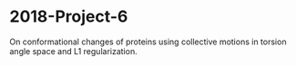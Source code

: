 # 2018-Project-6
On conformational changes of proteins using collective motions in torsion angle space and L1 regularization.
